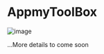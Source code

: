 # AppmyToolBox
![image](https://user-images.githubusercontent.com/35831811/167230695-2e9a5842-8aec-419f-816c-3b80238e4d18.png)

...More details to come soon
